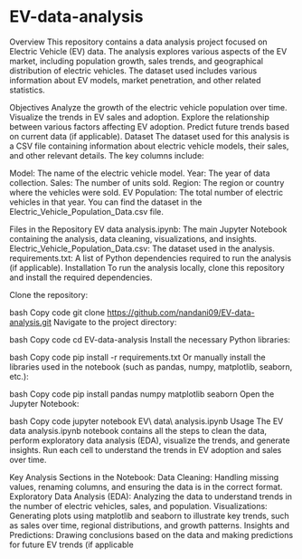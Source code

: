 # EV-data-analysis
Overview
This repository contains a data analysis project focused on Electric Vehicle (EV) data. The analysis explores various aspects of the EV market, including population growth, sales trends, and geographical distribution of electric vehicles. The dataset used includes various information about EV models, market penetration, and other related statistics.

Objectives
Analyze the growth of the electric vehicle population over time.
Visualize the trends in EV sales and adoption.
Explore the relationship between various factors affecting EV adoption.
Predict future trends based on current data (if applicable).
Dataset
The dataset used for this analysis is a CSV file containing information about electric vehicle models, their sales, and other relevant details. The key columns include:

Model: The name of the electric vehicle model.
Year: The year of data collection.
Sales: The number of units sold.
Region: The region or country where the vehicles were sold.
EV Population: The total number of electric vehicles in that year.
You can find the dataset in the Electric_Vehicle_Population_Data.csv file.

Files in the Repository
EV data analysis.ipynb: The main Jupyter Notebook containing the analysis, data cleaning, visualizations, and insights.
Electric_Vehicle_Population_Data.csv: The dataset used in the analysis.
requirements.txt: A list of Python dependencies required to run the analysis (if applicable).
Installation
To run the analysis locally, clone this repository and install the required dependencies.

Clone the repository:

bash
Copy code
git clone https://github.com/nandani09/EV-data-analysis.git
Navigate to the project directory:

bash
Copy code
cd EV-data-analysis
Install the necessary Python libraries:

bash
Copy code
pip install -r requirements.txt
Or manually install the libraries used in the notebook (such as pandas, numpy, matplotlib, seaborn, etc.):

bash
Copy code
pip install pandas numpy matplotlib seaborn
Open the Jupyter Notebook:

bash
Copy code
jupyter notebook EV\ data\ analysis.ipynb
Usage
The EV data analysis.ipynb notebook contains all the steps to clean the data, perform exploratory data analysis (EDA), visualize the trends, and generate insights. Run each cell to understand the trends in EV adoption and sales over time.

Key Analysis Sections in the Notebook:
Data Cleaning: Handling missing values, renaming columns, and ensuring the data is in the correct format.
Exploratory Data Analysis (EDA): Analyzing the data to understand trends in the number of electric vehicles, sales, and population.
Visualizations: Generating plots using matplotlib and seaborn to illustrate key trends, such as sales over time, regional distributions, and growth patterns.
Insights and Predictions: Drawing conclusions based on the data and making predictions for future EV trends (if applicable
